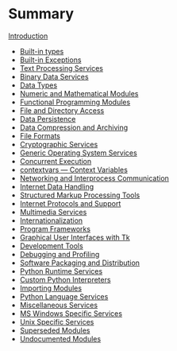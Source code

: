 # Summary

[Introduction](introduction.md)
- [Built-in types](built_in_types.md)
- [Built-in Exceptions]()
- [Text Processing Services]()
- [Binary Data Services](binary_data_services.md)
- [Data Types](data_types.md)
- [Numeric and Mathematical Modules](numeric_mathematical.md)
- [Functional Programming Modules]()
- [File and Directory Access](file_directory_access.md)
- [Data Persistence](data_persistence.md)
- [Data Compression and Archiving](data_compression_archiving.md)
- [File Formats](file_formats.md)
- [Cryptographic Services](cryptographic_services.md)
- [Generic Operating System Services](generic_os_services.md)
- [Concurrent Execution](concurrent_execution.md)
- [contextvars — Context Variables]()
- [Networking and Interprocess Communication](networking_ipc.md)
- [Internet Data Handling]()
- [Structured Markup Processing Tools]()
- [Internet Protocols and Support]()
- [Multimedia Services]()
- [Internationalization](i18n.md)
- [Program Frameworks]()
- [Graphical User Interfaces with Tk]()
- [Development Tools]()
- [Debugging and Profiling]()
- [Software Packaging and Distribution]()
- [Python Runtime Services]()
- [Custom Python Interpreters]()
- [Importing Modules]()
- [Python Language Services]()
- [Miscellaneous Services]()
- [MS Windows Specific Services]()
- [Unix Specific Services]()
- [Superseded Modules]()
- [Undocumented Modules]()